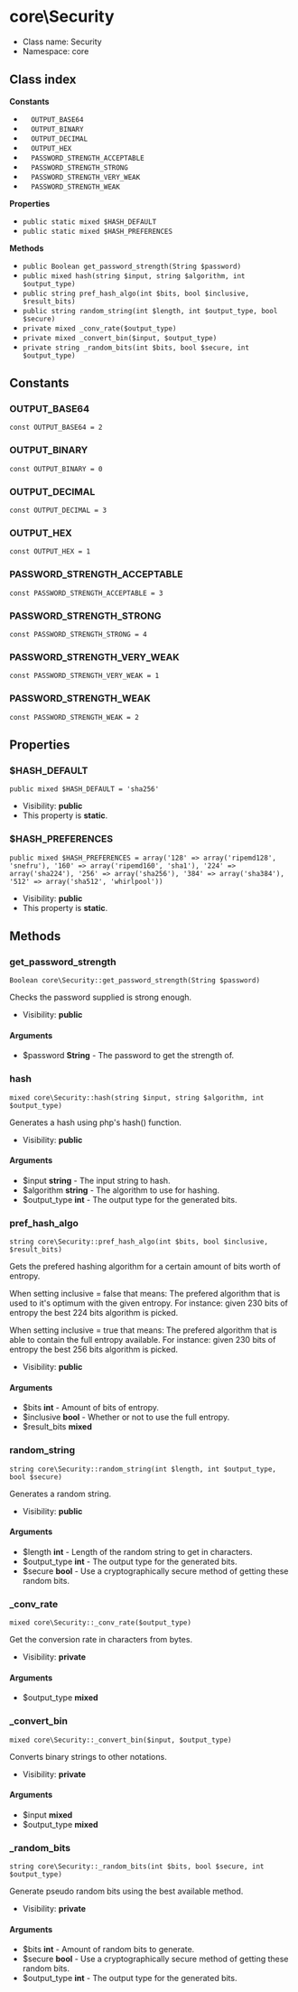 # core\Security






* Class name: Security
* Namespace: core




## Class index
**Constants**
* `  OUTPUT_BASE64`
* `  OUTPUT_BINARY`
* `  OUTPUT_DECIMAL`
* `  OUTPUT_HEX`
* `  PASSWORD_STRENGTH_ACCEPTABLE`
* `  PASSWORD_STRENGTH_STRONG`
* `  PASSWORD_STRENGTH_VERY_WEAK`
* `  PASSWORD_STRENGTH_WEAK`

**Properties**
* `public static mixed $HASH_DEFAULT`
* `public static mixed $HASH_PREFERENCES`

**Methods**
* `public Boolean get_password_strength(String $password)`
* `public mixed hash(string $input, string $algorithm, int $output_type)`
* `public string pref_hash_algo(int $bits, bool $inclusive, $result_bits)`
* `public string random_string(int $length, int $output_type, bool $secure)`
* `private mixed _conv_rate($output_type)`
* `private mixed _convert_bin($input, $output_type)`
* `private string _random_bits(int $bits, bool $secure, int $output_type)`





Constants
----------


### OUTPUT_BASE64

```
const OUTPUT_BASE64 = 2
```





### OUTPUT_BINARY

```
const OUTPUT_BINARY = 0
```





### OUTPUT_DECIMAL

```
const OUTPUT_DECIMAL = 3
```





### OUTPUT_HEX

```
const OUTPUT_HEX = 1
```





### PASSWORD_STRENGTH_ACCEPTABLE

```
const PASSWORD_STRENGTH_ACCEPTABLE = 3
```





### PASSWORD_STRENGTH_STRONG

```
const PASSWORD_STRENGTH_STRONG = 4
```





### PASSWORD_STRENGTH_VERY_WEAK

```
const PASSWORD_STRENGTH_VERY_WEAK = 1
```





### PASSWORD_STRENGTH_WEAK

```
const PASSWORD_STRENGTH_WEAK = 2
```





Properties
----------


### $HASH_DEFAULT

```
public mixed $HASH_DEFAULT = 'sha256'
```





* Visibility: **public**
* This property is **static**.


### $HASH_PREFERENCES

```
public mixed $HASH_PREFERENCES = array('128' => array('ripemd128', 'snefru'), '160' => array('ripemd160', 'sha1'), '224' => array('sha224'), '256' => array('sha256'), '384' => array('sha384'), '512' => array('sha512', 'whirlpool'))
```





* Visibility: **public**
* This property is **static**.


Methods
-------


### get_password_strength

```
Boolean core\Security::get_password_strength(String $password)
```

Checks the password supplied is strong enough.



* Visibility: **public**

#### Arguments

* $password **String** - The password to get the strength of.



### hash

```
mixed core\Security::hash(string $input, string $algorithm, int $output_type)
```

Generates a hash using php's hash() function.



* Visibility: **public**

#### Arguments

* $input **string** - The input string to hash.
* $algorithm **string** - The algorithm to use for hashing.
* $output_type **int** - The output type for the generated bits.



### pref_hash_algo

```
string core\Security::pref_hash_algo(int $bits, bool $inclusive, $result_bits)
```

Gets the prefered hashing algorithm for a certain amount of bits worth of entropy.

<p>When setting inclusive = false that means:
 The prefered algorithm that is used to it's optimum with the given entropy.
 For instance: given 230 bits of entropy the best 224 bits algorithm is picked.</p>

<p>When setting inclusive = true that means:
 The prefered algorithm that is able to contain the full entropy available.
 For instance: given 230 bits of entropy the best 256 bits algorithm is picked.</p>

* Visibility: **public**

#### Arguments

* $bits **int** - Amount of bits of entropy.
* $inclusive **bool** - Whether or not to use the full entropy.
* $result_bits **mixed**



### random_string

```
string core\Security::random_string(int $length, int $output_type, bool $secure)
```

Generates a random string.



* Visibility: **public**

#### Arguments

* $length **int** - Length of the random string to get in characters.
* $output_type **int** - The output type for the generated bits.
* $secure **bool** - Use a cryptographically secure method of getting these random bits.



### _conv_rate

```
mixed core\Security::_conv_rate($output_type)
```

Get the conversion rate in characters from bytes.



* Visibility: **private**

#### Arguments

* $output_type **mixed**



### _convert_bin

```
mixed core\Security::_convert_bin($input, $output_type)
```

Converts binary strings to other notations.



* Visibility: **private**

#### Arguments

* $input **mixed**
* $output_type **mixed**



### _random_bits

```
string core\Security::_random_bits(int $bits, bool $secure, int $output_type)
```

Generate pseudo random bits using the best available method.



* Visibility: **private**

#### Arguments

* $bits **int** - Amount of random bits to generate.
* $secure **bool** - Use a cryptographically secure method of getting these random bits.
* $output_type **int** - The output type for the generated bits.



